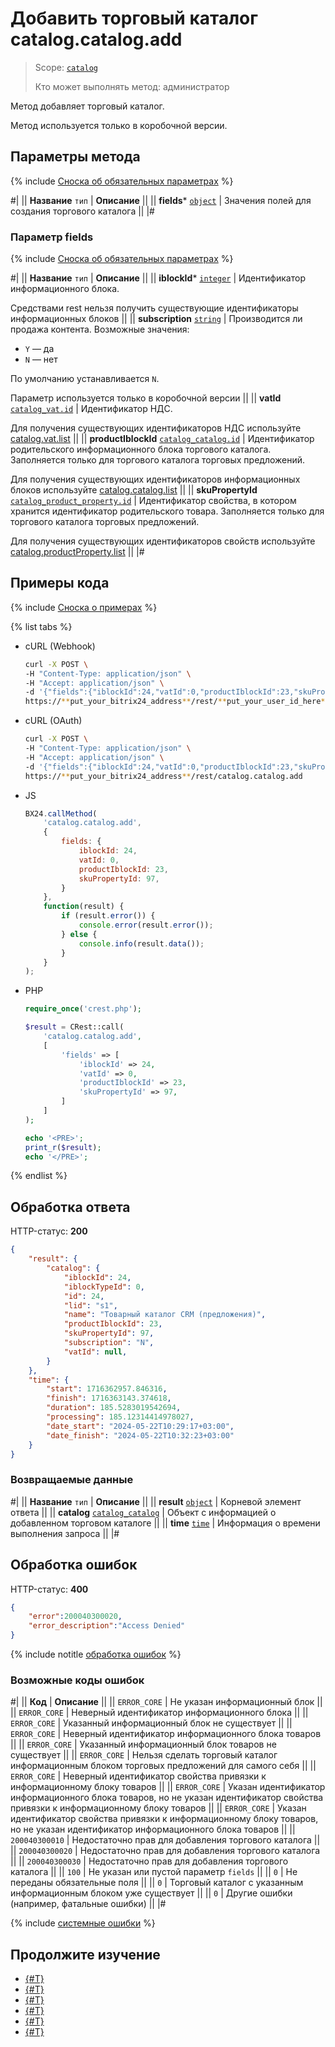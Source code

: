 # Добавить торговый каталог catalog.catalog.add

> Scope: [`catalog`](../../scopes/permissions.md)
>
> Кто может выполнять метод: администратор

Метод добавляет торговый каталог. 

Метод используется только в коробочной версии.

## Параметры метода

{% include [Сноска об обязательных параметрах](../../../_includes/required.md) %}

#|
|| **Название**
`тип` | **Описание** ||
|| **fields***
[`object`](../../data-types.md) | Значения полей для создания торгового каталога ||
|#

### Параметр fields

{% include [Сноска об обязательных параметрах](../../../_includes/required.md) %}

#|
|| **Название**
`тип` | **Описание** ||
|| **iblockId***
[`integer`](../../data-types.md) | Идентификатор информационного блока.

Средствами rest нельзя получить существующие идентификаторы информационных блоков
||
|| **subscription**
[`string`](../../data-types.md) | Производится ли продажа контента. Возможные значения:
- `Y` — да
- `N` — нет

По умолчанию устанавливается `N`.

Параметр используется только в коробочной версии
||
|| **vatId**
[`catalog_vat.id`](../data-types.md#catalog_vat) | Идентификатор НДС.

Для получения существующих идентификаторов НДС используйте [catalog.vat.list](../vat/catalog-vat-list.md)
||
|| **productIblockId**
[`catalog_catalog.id`](../data-types.md#catalog_catalog) | Идентификатор родительского информационного блока торгового каталога. Заполняется только для торгового каталога торговых предложений.

Для получения существующих идентификаторов информационных блоков используйте [catalog.catalog.list](./catalog-catalog-list.md)
||
|| **skuPropertyId**
[`catalog_product_property.id`](../data-types.md#catalog_product_property) | Идентификатор свойства, в котором хранится идентификатор родительского товара. Заполняется только для торгового каталога торговых предложений.

Для получения существующих идентификаторов свойств используйте [catalog.productProperty.list](../product-property/catalog-product-property-list.md)
||
|#

## Примеры кода

{% include [Сноска о примерах](../../../_includes/examples.md) %}

{% list tabs %}

- cURL (Webhook)

    ```bash
    curl -X POST \
    -H "Content-Type: application/json" \
    -H "Accept: application/json" \
    -d '{"fields":{"iblockId":24,"vatId":0,"productIblockId":23,"skuPropertyId":97}}' \
    https://**put_your_bitrix24_address**/rest/**put_your_user_id_here**/**put_your_webhook_here**/catalog.catalog.add
    ```

- cURL (OAuth)

    ```bash
    curl -X POST \
    -H "Content-Type: application/json" \
    -H "Accept: application/json" \
    -d '{"fields":{"iblockId":24,"vatId":0,"productIblockId":23,"skuPropertyId":97},"auth":"**put_access_token_here**"}' \
    https://**put_your_bitrix24_address**/rest/catalog.catalog.add
    ```

- JS

    ```js
    BX24.callMethod(
        'catalog.catalog.add',
        {
            fields: {
                iblockId: 24,
                vatId: 0,
                productIblockId: 23,
                skuPropertyId: 97,
            }
        },
        function(result) {
            if (result.error()) {
                console.error(result.error());
            } else {
                console.info(result.data());
            }
        }
    );
    ```

- PHP

    ```php
    require_once('crest.php');

    $result = CRest::call(
        'catalog.catalog.add',
        [
            'fields' => [
                'iblockId' => 24,
                'vatId' => 0,
                'productIblockId' => 23,
                'skuPropertyId' => 97,
            ]
        ]
    );

    echo '<PRE>';
    print_r($result);
    echo '</PRE>';
    ```

{% endlist %}

## Обработка ответа

HTTP-статус: **200**

```json
{
    "result": {
        "catalog": {
            "iblockId": 24,
            "iblockTypeId": 0,
            "id": 24,
            "lid": "s1",
            "name": "Товарный каталог CRM (предложения)",
            "productIblockId": 23,
            "skuPropertyId": 97,
            "subscription": "N",
            "vatId": null,
        }
    },
    "time": {
        "start": 1716362957.846316,
        "finish": 1716363143.374618,
        "duration": 185.5283019542694,
        "processing": 185.12314414978027,
        "date_start": "2024-05-22T10:29:17+03:00",
        "date_finish": "2024-05-22T10:32:23+03:00"
    }
}
```

### Возвращаемые данные

#|
|| **Название**
`тип` | **Описание** ||
|| **result**
[`object`](../../data-types.md) | Корневой элемент ответа ||
|| **catalog**
[`catalog_catalog`](../data-types.md#catalog_catalog) | Объект с информацией о добавленном торговом каталоге ||
|| **time**
[`time`](../../data-types.md) | Информация о времени выполнения запроса ||
|#

## Обработка ошибок

HTTP-статус: **400**

```json
{
    "error":200040300020,
    "error_description":"Access Denied"
}
```

{% include notitle [обработка ошибок](../../../_includes/error-info.md) %}

### Возможные коды ошибок

#|
|| **Код** | **Описание** ||
|| `ERROR_CORE` | Не указан информационный блок
|| 
|| `ERROR_CORE` | Неверный идентификатор информационного блока
|| 
|| `ERROR_CORE` | Указанный информационный блок не существует
|| 
|| `ERROR_CORE` | Неверный идентификатор информационного блока товаров
|| 
|| `ERROR_CORE` | Указанный информационный блок товаров не существует
|| 
|| `ERROR_CORE` | Нельзя сделать торговый каталог информационным блоком торговых предложений для самого себя
||
|| `ERROR_CORE` | Неверный идентификатор свойства привязки к информационному блоку товаров
|| 
|| `ERROR_CORE` | Указан идентификатор информационного блока товаров, но не указан идентификатор свойства привязки к информационному блоку товаров
|| 
|| `ERROR_CORE` | Указан идентификатор свойства привязки к информационному блоку товаров, но не указан идентификатор информационного блока товаров
|| 
|| `200040300010` | Недостаточно прав для добавления торгового каталога
|| 
|| `200040300020` | Недостаточно прав для добавления торгового каталога
|| 
|| `200040300030` | Недостаточно прав для добавления торгового каталога
|| 
|| `100` | Не указан или пустой параметр `fields`
|| 
|| `0` | Не переданы обязательные поля
|| 
|| `0` | Торговый каталог с указанным информационным блоком уже существует
|| 
|| `0` | Другие ошибки (например, фатальные ошибки)
|| 
|#

{% include [системные ошибки](../../../_includes/system-errors.md) %}

## Продолжите изучение

- [{#T}](./catalog-catalog-update.md)
- [{#T}](./catalog-catalog-get.md)
- [{#T}](./catalog-catalog-list.md)
- [{#T}](./catalog-catalog-is-offers.md)
- [{#T}](./catalog-catalog-delete.md)
- [{#T}](./catalog-catalog-get-fields.md)